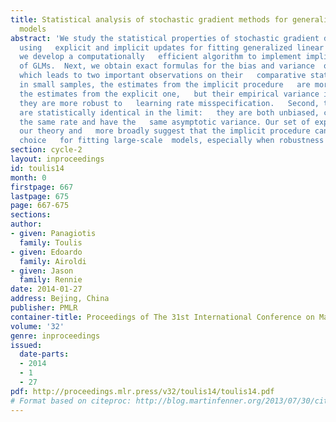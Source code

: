 ```yaml
---
title: Statistical analysis of stochastic gradient methods for generalized linear
  models
abstract: 'We study the statistical properties of stochastic gradient descent (SGD)
  using   explicit and implicit updates for fitting generalized linear models (GLMs).  Initially,
  we develop a computationally   efficient algorithm to implement implicit SGD learning
  of GLMs.  Next, we obtain exact formulas for the bias and variance  of both updates
  which leads to two important observations on their   comparative statistical properties.  First,
  in small samples, the estimates from the implicit procedure   are more biased than
  the estimates from the explicit one,   but their empirical variance is smaller and
  they are more robust to   learning rate misspecification.   Second, the two procedures
  are statistically identical in the limit:   they are both unbiased, converge at
  the same rate and have the   same asymptotic variance. Our set of experiments confirm
  our theory and   more broadly suggest that the implicit procedure can be a competitive
  choice   for fitting large-scale  models, especially when robustness is a concern.'
section: cycle-2
layout: inproceedings
id: toulis14
month: 0
firstpage: 667
lastpage: 675
page: 667-675
sections: 
author:
- given: Panagiotis
  family: Toulis
- given: Edoardo
  family: Airoldi
- given: Jason
  family: Rennie
date: 2014-01-27
address: Bejing, China
publisher: PMLR
container-title: Proceedings of The 31st International Conference on Machine Learning
volume: '32'
genre: inproceedings
issued:
  date-parts:
  - 2014
  - 1
  - 27
pdf: http://proceedings.mlr.press/v32/toulis14/toulis14.pdf
# Format based on citeproc: http://blog.martinfenner.org/2013/07/30/citeproc-yaml-for-bibliographies/
---
```

